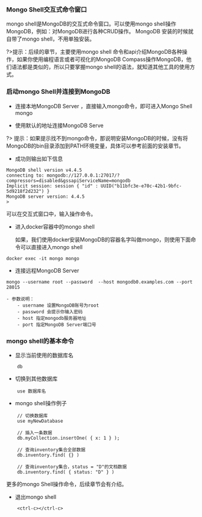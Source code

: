 ### Mongo Shell交互式命令窗口
mongo shell是MongoDB的交互式命令窗口。可以使用mongo shell操作MongoDB，例如：对MongoDB进行各种CRUD操作。 MongoDB 安装的时候就自带了mongo shell，不用单独安装。

?>提示：后续的章节，主要使用mongo shell 命令和api介绍MongoDB各种操作，如果你使用编程语言或者可视化的MongoDB Compass操作MongoDB，他们语法都是类似的，所以只要掌握mongo shell的语法，就知道其他工具的使用方式。

### 启动mongo Shell并连接到MongoDB
- 连接本地MongoDB Server ，直接输入mongo命令，即可进入Mongo Shell
        mongo

- 使用默认的地址连接MongoDB Serve

?> 提示：如果提示找不到mongo命令，那说明安装MongoDB的时候，没有将MongoDB的bin目录添加到PATH环境变量，具体可以参考前面的安装章节。

- 成功则输出如下信息
```console
MongoDB shell version v4.4.5
connecting to: mongodb://127.0.0.1:27017/?compressors=disabled&gssapiServiceName=mongodb
Implicit session: session { "id" : UUID("b11bfc3e-e70c-42b1-9bfc-5d9218f2d232") }
MongoDB server version: 4.4.5
>
```
可以在交互式窗口中，输入操作命令。

- 进入docker容器中的mongo shell

    如果，我们使用docker安装MongoDB的容器名字叫做mongo，则使用下面命令可以直接进入mongo shell
```console
docker exec -it mongo mongo
```

- 连接远程MongoDB Server
```console
mongo --username root --password  --host mongodb0.examples.com --port 28015
```
    - 参数说明：
        - username 设置MongoDB账号为root
        - password 会提示你输入密码
        - host 指定mongodb服务器地址
        - port 指定MongoDB Server端口号

### mongo shell的基本命令
- 显示当前使用的数据库名
```console
    db
```

- 切换到其他数据库
```console
    use 数据库名
```

- mongo shell操作例子
```console
    // 切换数据库
    use myNewDatabase

    // 插入一条数据
    db.myCollection.insertOne( { x: 1 } );

    // 查询inventory集合全部数据
    db.inventory.find( {} )

    // 查询inventory集合，status = "D"的文档数据
    db.inventory.find( { status: "D" } )
```
更多的mongo Shell操作命令，后续章节会有介绍。

- 退出mongo shell
```console
    <ctrl-c></ctrl-c>
```